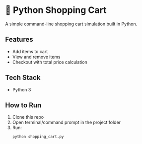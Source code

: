 # 🛒 Python Shopping Cart
A simple command-line shopping cart simulation built in Python.

## Features
- Add items to cart
- View and remove items
- Checkout with total price calculation

## Tech Stack
- Python 3

## How to Run
1. Clone this repo
2. Open terminal/command prompt in the project folder
3. Run:
   ```bash
   python shopping_cart.py 
